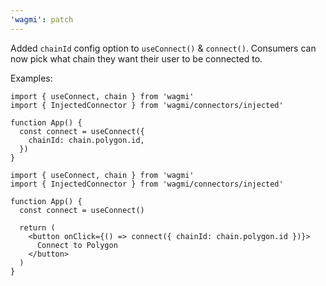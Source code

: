 ```yaml
---
'wagmi': patch
---
```


Added `chainId` config option to `useConnect()` & `connect()`. Consumers can now pick what chain they want their user to be connected to.

Examples:

```tsx
import { useConnect, chain } from 'wagmi'
import { InjectedConnector } from 'wagmi/connectors/injected'

function App() {
  const connect = useConnect({
    chainId: chain.polygon.id,
  })
}
```

```tsx
import { useConnect, chain } from 'wagmi'
import { InjectedConnector } from 'wagmi/connectors/injected'

function App() {
  const connect = useConnect()

  return (
    <button onClick={() => connect({ chainId: chain.polygon.id })}>
      Connect to Polygon
    </button>
  )
}
```
